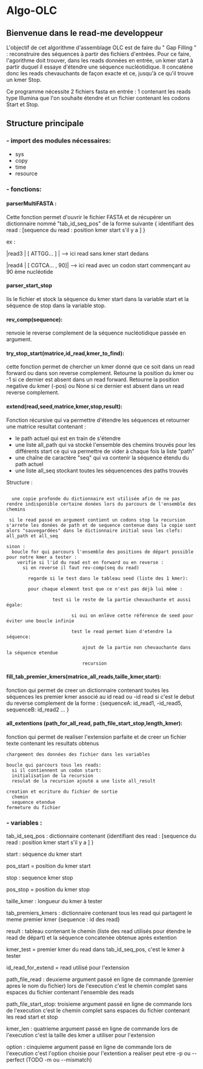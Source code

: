# Algo-OLC

## Bienvenue dans le read-me developpeur 

L'objectif de cet algorithme d'assemblage OLC est de faire du " Gap Filling " : reconstruire des séquences à partir des fichiers d'entrées. Pour ce faire, l'agorithme doit trouver, dans les reads données en entrée, un kmer start à partir duquel il essaye d'étendre une séquence nucléotidique. Il concatène donc les reads chevauchants de façon exacte et ce, jusqu'à ce qu'il trouve un kmer Stop. 

Ce programme nécessite 2 fichiers fasta en entrée : 1 contenant les reads type Illumina que l'on souhaite étendre et un fichier contenant les codons Start et Stop.  

## Structure principale 

### - import des modules nécessaires: 
  - sys 
  - copy
  - time 
  - resource

### - fonctions:

#### parserMultiFASTA : 

  Cette fonction permet d'ouvrir le fichier FASTA et de récupérer un dictionnaire nommé "tab_id_seq_pos" de la forme suivante 
   { identifiant des read : [sequence du read : position kmer start s'il y a ] }
   
   ex :
   
   |read3 | [ ATTGG... ] |  --> ici read sans kmer start dedans
   
   

   |read4 | [ CGTCA... , 90]| --> ici read avec un codon start commençant au 90 ème nucléotide


#### parser_start_stop

   lis le fichier et stock la séquence du kmer start dans la variable start et la séquence de stop dans la variable stop. 
   
#### rev_comp(sequence):
renvoie le reverse complement de la séquence nucléotidique passée en argument.


#### try_stop_start(matrice,id_read,kmer_to_find):

cette fonction permet de chercher un kmer donné que ce soit dans un read forward ou dans son reverse complement. Retourne la position du kmer ou -1 si ce dernier est absent dans un read forward. 
Retourne la position negative du kmer (-pos) ou None si ce dernier est absent dans un read reverse complement.



#### extend(read,seed,matrice,kmer,stop,result):

  Fonction récursive qui va permettre d'étendre les séquences et retourner une matrice resultat contenant : 
  - le path actuel qui est en train de s'étendre
  - une liste all_path qui va stocké l'ensemble des chemins trouvés pour les différents start ce qui va permettre de vider à chaque fois la liste "path"
  - une chaîne de caractère "seq" qui va contenir la séquence étendu du path actuel
  - une liste all_seq stockant toutes les séquencences des paths trouvés
  
  Structure : 
  
```

  une copie profonde du dictionnaire est utilisée afin de ne pas rendre indisponible certaine donées lors du parcours de l'ensemble des chemins
  
 si le read passé en argument contient un codons stop la recursion s'arrete les donées de path et de sequence contenue dans la copie sont alors "sauvegardées" dans le dictionnaire initial sous les clefs: all_path et all_seq

sinon :
  boucle for qui parcours l'ensemble des positions de départ possible pour notre kmer a tester :
    verifie si l'id du read est en forward ou en reverse :
      si en reverse il faut rev-comp(seq du read)
      
      	regarde si le test dans le tableau seed (liste des 1 kmer):
        
        pour chaque element test que ce n'est pas déjà lui même :
          
         		 test si le reste de la partie chevauchante et aussi égale: 
            
            			si oui on enlève cette référence de seed pour éviter une boucle infinie 
            
            			test le read permet bien d'etendre la séquence: 
              
             				ajout de la partie non chevauchante dans la séquence etendue 
              
              				recursion 
```

#### fill_tab_premier_kmers(matrice_all_reads,taille_kmer,start):
fonction qui permet de creer un dictionnaire contenant toutes les séquences les premier kmer associé au id read ou -id read si c'est le debut du reverse complement 
de la forme : {sequenceA: id_read1, -id_read5, sequenceB: id_read2 ... }

#### all_extentions (path_for_all_read, path_file_start_stop,length_kmer):
fonction qui permet de realiser l'extension parfaite et de creer un fichier texte contenant les resultats obtenus
```
chargement des données des fichier dans les variables

boucle qui parcours tous les reads: 
  si il contiennent un codon start:
  initialisation de la recursion 
  resulat de la recursion ajouté a une liste all_result

creation et ecriture du fichier de sortie 
  chemin 
  sequence etendue
fermeture du fichier

```
        
### -  variables : 

tab_id_seq_pos : dictionnaire contenant {identifiant des read : [sequence du read : position kmer start s'il y a ] }

start : séquence du kmer start

pos_start = position du kmer start

stop : sequence kmer stop

pos_stop = position du kmer stop

taille_kmer : longueur du kmer à tester 

tab_premiers_kmers : dictionnaire contenant tous les read qui partagent le meme premier kmer {sequence : id des read}

result : tableau contenant le chemin (liste des read utilisés pour étendre le read de départ) et la séquence concatenée obtenue après extention

kmer_test = premier kmer du read dans tab_id_seq_pos, c'est le kmer à tester

id_read_for_extend = read utilisé pour l'extension

path_file_read : deuxieme argument passé en ligne de commande (premier apres le nom du fichier) lors de l'execution c'est le chemin complet sans espaces du fichier contenant l'ensemble des reads

path_file_start_stop: troisieme argument passé en ligne de commande  lors de l'execution c'est le chemin complet sans espaces du fichier contenant les read start et stop

kmer_len : quatrieme argument passé en ligne de commande  lors de l'execution c'est la taille des kmer a utiliser pour l'extension

option : cinquieme argument passé en ligne de commande  lors de l'execution c'est l'option choisie pour l'extention a realiser peut etre -p ou --perfect (TODO -m ou --mismatch)







 

